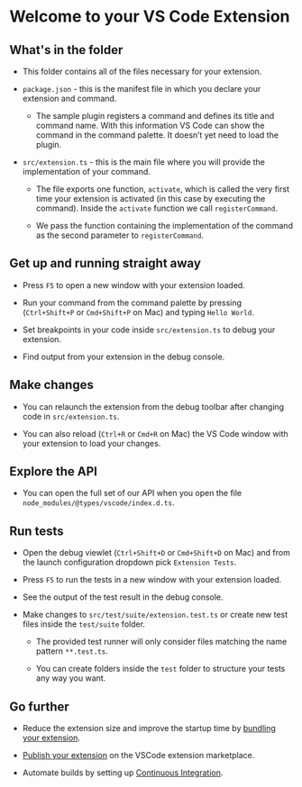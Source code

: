 # Welcome to your VS Code Extension

## What's in the folder

* This folder contains all of the files necessary for your extension.

* `package.json` - this is the manifest file in which you declare your extension
  and command.

  * The sample plugin registers a command and defines its title and command
    name. With this information VS Code can show the command in the command
    palette. It doesn’t yet need to load the plugin.

* `src/extension.ts` - this is the main file where you will provide the
  implementation of your command.

  * The file exports one function, `activate`, which is called the very first
    time your extension is activated (in this case by executing the command).
    Inside the `activate` function we call `registerCommand`.

  * We pass the function containing the implementation of the command as the
    second parameter to `registerCommand`.

## Get up and running straight away

* Press `F5` to open a new window with your extension loaded.

* Run your command from the command palette by pressing (`Ctrl+Shift+P` or
  `Cmd+Shift+P` on Mac) and typing `Hello World`.

* Set breakpoints in your code inside `src/extension.ts` to debug your
  extension.

* Find output from your extension in the debug console.

## Make changes

* You can relaunch the extension from the debug toolbar after changing code in
  `src/extension.ts`.

* You can also reload (`Ctrl+R` or `Cmd+R` on Mac) the VS Code window with your
  extension to load your changes.


## Explore the API

* You can open the full set of our API when you open the file `node_modules/@types/vscode/index.d.ts`.

## Run tests

* Open the debug viewlet (`Ctrl+Shift+D` or `Cmd+Shift+D` on Mac) and from the
  launch configuration dropdown pick `Extension Tests`.

* Press `F5` to run the tests in a new window with your extension loaded.

* See the output of the test result in the debug console.

* Make changes to `src/test/suite/extension.test.ts` or create new test files
  inside the `test/suite` folder.

  * The provided test runner will only consider files matching the name pattern
    `**.test.ts`.

  * You can create folders inside the `test` folder to structure your tests any
    way you want.

## Go further

 * Reduce the extension size and improve the startup time by
   [bundling your extension](https://code.visualstudio.com/api/working-with-extensions/bundling-extension).

 * [Publish your extension](https://code.visualstudio.com/api/working-with-extensions/publishing-extension)
   on the VSCode extension marketplace.

 * Automate builds by setting up
   [Continuous Integration](https://code.visualstudio.com/api/working-with-extensions/continuous-integration).
